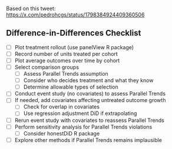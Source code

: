 
Based on this tweet: https://x.com/pedrohcgs/status/1798384924409360506

## Difference-in-Differences Checklist

- [ ] Plot treatment rollout (use panelView R package)
- [ ] Record number of units treated per cohort
- [ ] Plot average outcomes over time by cohort
- [ ] Select comparison groups
     - [ ] Assess Parallel Trends assumption
     - [ ] Consider who decides treatment and what they know
     - [ ] Determine allowable types of selection
- [ ] Conduct event study (no covariates) to assess Parallel Trends
- [ ] If needed, add covariates affecting untreated outcome growth
     - [ ] Check for overlap in covariates
     - [ ] Use regression adjustment DiD if extrapolating
- [ ] Rerun event study with covariates to reassess Parallel Trends
- [ ] Perform sensitivity analysis for Parallel Trends violations
     - [ ] Consider honestDiD R package
- [ ] Explore other methods if Parallel Trends remains implausible
